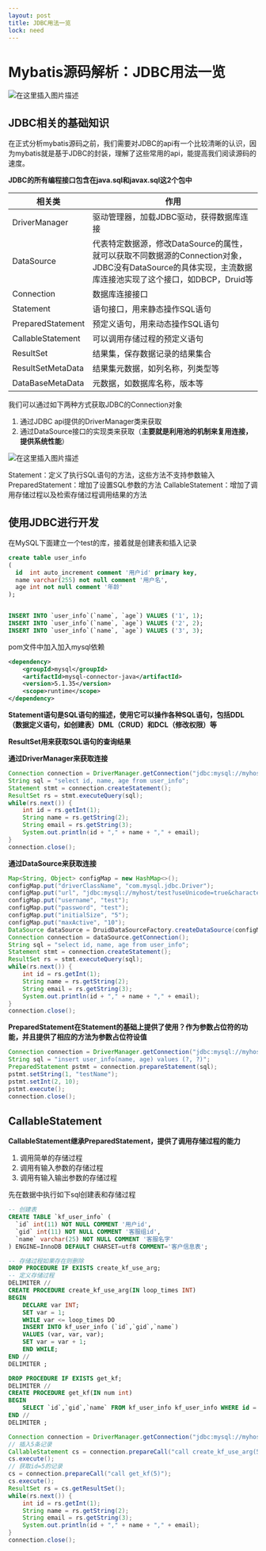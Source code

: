 ```yaml
---
layout: post
title: JDBC用法一览
lock: need
---
```

# Mybatis源码解析：JDBC用法一览

![在这里插入图片描述](https://img-blog.csdnimg.cn/20210409161419847.jpg?)
## JDBC相关的基础知识 
在正式分析mybatis源码之前，我们需要对JDBC的api有一个比较清晰的认识，因为mybatis就是基于JDBC的封装，理解了这些常用的api，能提高我们阅读源码的速度。

**JDBC的所有编程接口包含在java.sql和javax.sql这2个包中**

| 相关类 | 作用 |
|--|--|
|DriverManager | 驱动管理器，加载JDBC驱动，获得数据库连接 |
|DataSource | 代表特定数据源，修改DataSource的属性，就可以获取不同数据源的Connection对象，JDBC没有DataSource的具体实现，主流数据库连接池实现了这个接口，如DBCP，Druid等 |
| Connection | 数据库连接接口 |
|Statement  | 语句接口，用来静态操作SQL语句 |
| PreparedStatement |  预定义语句，用来动态操作SQL语句|
| CallableStatement | 可以调用存储过程的预定义语句 |
| ResultSet | 结果集，保存数据记录的结果集合 |
| ResultSetMetaData | 结果集元数据，如列名称，列类型等 |
| DataBaseMetaData | 元数据，如数据库名称，版本等 |

我们可以通过如下两种方式获取JDBC的Connection对象
1. 通过JDBC api提供的DriverManager类来获取
2. 通过DataSource接口的实现类来获取（**主要就是利用池的机制来复用连接，提供系统性能**）

![在这里插入图片描述](https://img-blog.csdnimg.cn/2021040419383537.png?)

Statement：定义了执行SQL语句的方法，这些方法不支持参数输入
PreparedStatement：增加了设置SQL参数的方法
CallableStatement：增加了调用存储过程以及检索存储过程调用结果的方法

## 使用JDBC进行开发
在MySQL下面建立一个test的库，接着就是创建表和插入记录

```sql
create table user_info
(
  id  int auto_increment comment '用户id' primary key,
  name varchar(255) not null comment '用户名',
  age int not null comment '年龄'
);


INSERT INTO `user_info`(`name`, `age`) VALUES ('1', 1);
INSERT INTO `user_info`(`name`, `age`) VALUES ('2', 2);
INSERT INTO `user_info`(`name`, `age`) VALUES ('3', 3);
```
pom文件中加入加入mysql依赖

```xml
<dependency>
	<groupId>mysql</groupId>
	<artifactId>mysql-connector-java</artifactId>
	<version>5.1.35</version>
	<scope>runtime</scope>
</dependency>
```

**Statement语句是SQL语句的描述，使用它可以操作各种SQL语句，包括DDL（数据定义语句，如创建表）DML（CRUD）和DCL（修改权限）等**

**ResultSet用来获取SQL语句的查询结果**

**通过DriverManager来获取连接**
```java
Connection connection = DriverManager.getConnection("jdbc:mysql://myhost/test?useUnicode=true&characterEncoding=utf-8&useSSL=false", "test", "test");
String sql = "select id, name, age from user_info";
Statement stmt = connection.createStatement();
ResultSet rs = stmt.executeQuery(sql);
while(rs.next()) {
    int id = rs.getInt(1);
    String name = rs.getString(2);
    String email = rs.getString(3);
    System.out.println(id + "," + name + "," + email);
}
connection.close();
```
**通过DataSource来获取连接**
```java
Map<String, Object> configMap = new HashMap<>();
configMap.put("driverClassName", "com.mysql.jdbc.Driver");
configMap.put("url", "jdbc:mysql://myhost/test?useUnicode=true&characterEncoding=utf-8&useSSL=false");
configMap.put("username", "test");
configMap.put("password", "test");
configMap.put("initialSize", "5");
configMap.put("maxActive", "10");
DataSource dataSource = DruidDataSourceFactory.createDataSource(configMap);
Connection connection = dataSource.getConnection();
String sql = "select id, name, age from user_info";
Statement stmt = connection.createStatement();
ResultSet rs = stmt.executeQuery(sql);
while(rs.next()) {
    int id = rs.getInt(1);
    String name = rs.getString(2);
    String email = rs.getString(3);
    System.out.println(id + "," + name + "," + email);
}
connection.close();
```

**PreparedStatement在Statement的基础上提供了使用？作为参数占位符的功能，并且提供了相应的方法为参数占位符设值**

```java
Connection connection = DriverManager.getConnection("jdbc:mysql://myhost/test?useUnicode=true&characterEncoding=utf-8&useSSL=false", "test", "test");
String sql = "insert user_info(name, age) values (?, ?)";
PreparedStatement pstmt = connection.prepareStatement(sql);
pstmt.setString(1, "testName");
pstmt.setInt(2, 10);
pstmt.execute();
connection.close();
```

## CallableStatement
**CallableStatement继承PreparedStatement，提供了调用存储过程的能力**
1. 调用简单的存储过程
2. 调用有输入参数的存储过程
3. 调用有输入输出参数的存储过程

先在数据中执行如下sql创建表和存储过程
```sql
-- 创建表
CREATE TABLE `kf_user_info` (
  `id` int(11) NOT NULL COMMENT '用户id',
  `gid` int(11) NOT NULL COMMENT '客服组id',
  `name` varchar(25) NOT NULL COMMENT '客服名字'
) ENGINE=InnoDB DEFAULT CHARSET=utf8 COMMENT='客户信息表';

-- 存储过程如果存在则删除
DROP PROCEDURE IF EXISTS create_kf_use_arg;
-- 定义存储过程
DELIMITER //
CREATE PROCEDURE create_kf_use_arg(IN loop_times INT)
BEGIN
    DECLARE var INT;
    SET var = 1;
    WHILE var <= loop_times DO
    INSERT INTO kf_user_info (`id`,`gid`,`name`)
    VALUES (var, var, var);
    SET var = var + 1;
    END WHILE;
END //
DELIMITER ;

DROP PROCEDURE IF EXISTS get_kf;
DELIMITER //
CREATE PROCEDURE get_kf(IN num int)
BEGIN
    SELECT `id`,`gid`,`name` FROM kf_user_info kf_user_info WHERE id = num;
END //
DELIMITER ;
```

```java
Connection connection = DriverManager.getConnection("jdbc:mysql://myhost/test?useUnicode=true&characterEncoding=utf-8&useSSL=false", "root", "XpFNhfrEM6eIlRB1");
// 插入5条记录
CallableStatement cs = connection.prepareCall("call create_kf_use_arg(5)");
cs.execute();
// 获取id=5的记录
cs = connection.prepareCall("call get_kf(5)");
cs.execute();
ResultSet rs = cs.getResultSet();
while(rs.next()) {
    int id = rs.getInt(1);
    String name = rs.getString(2);
    String email = rs.getString(3);
    System.out.println(id + "," + name + "," + email);
}
connection.close();
```
